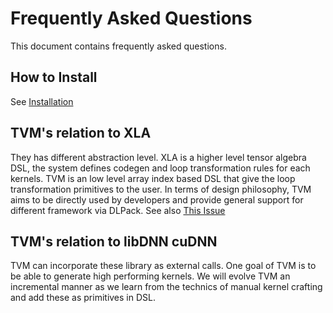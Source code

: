 Frequently Asked Questions
==========================
This document contains frequently asked questions.

How to Install
--------------
See [Installation](https://github.com/dmlc/tvm/blob/master/docs/how_to/install.md)

TVM's relation to XLA
---------------------
They has different abstraction level.
XLA is a higher level tensor algebra DSL, the system defines codegen and loop transformation
rules for each kernels. TVM is an low level array index based DSL that give the loop transformation
primitives to the user. In terms of design philosophy, TVM aims to be directly used by developers
and provide general support for different framework via DLPack.
See also [This Issue](https://github.com/dmlc/tvm/issues/151)

TVM's relation to libDNN cuDNN
------------------------------
TVM can incorporate these library as external calls. One goal of TVM is to be able to
generate high performing kernels. We will evolve TVM an incremental manner as
we learn from the technics of manual kernel crafting and add these as primitives in DSL.
